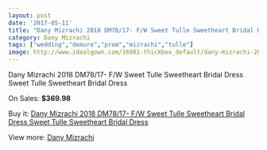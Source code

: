 ```yaml
---
layout: post
date: '2017-05-11'
title: "Dany Mizrachi 2018 DM78/17- F/W Sweet Tulle Sweetheart Bridal Dress Sweet Tulle Sweetheart Bridal Dress"
category: Dany Mizrachi
tags: ["wedding","demure","prom","mizrachi","tulle"]
image: http://www.idealgown.com/16981-thickbox_default/dany-mizrachi-2018-dm78-17-f-w-sweet-tulle-sweetheart-bridal-dress-sweet-tulle-sweetheart-bridal-dress.jpg
---
```

Dany Mizrachi 2018 DM78/17- F/W Sweet Tulle Sweetheart Bridal Dress Sweet Tulle Sweetheart Bridal Dress

On Sales: **$369.98**
<a href="https://www.idealgown.com/en/dany-mizrachi/6725-dany-mizrachi-2018-dm78-17-f-w-sweet-tulle-sweetheart-bridal-dress-sweet-tulle-sweetheart-bridal-dress.html"><amp-img layout="responsive" width="600" height="600" src="//www.idealgown.com/16981-thickbox_default/dany-mizrachi-2018-dm78-17-f-w-sweet-tulle-sweetheart-bridal-dress-sweet-tulle-sweetheart-bridal-dress.jpg" alt="Dany Mizrachi 2018 DM78/17- F/W Sweet Tulle Sweetheart Bridal Dress Sweet Tulle Sweetheart Bridal Dress 0" /></a>

Buy it: [Dany Mizrachi 2018 DM78/17- F/W Sweet Tulle Sweetheart Bridal Dress Sweet Tulle Sweetheart Bridal Dress](https://www.idealgown.com/en/dany-mizrachi/6725-dany-mizrachi-2018-dm78-17-f-w-sweet-tulle-sweetheart-bridal-dress-sweet-tulle-sweetheart-bridal-dress.html "Dany Mizrachi 2018 DM78/17- F/W Sweet Tulle Sweetheart Bridal Dress Sweet Tulle Sweetheart Bridal Dress")

View more: [Dany Mizrachi](https://www.idealgown.com/en/109-dany-mizrachi "Dany Mizrachi")